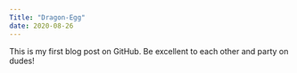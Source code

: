 ```yaml
---
Title: "Dragon-Egg"
date: 2020-08-26
---
```



This is my first blog post on GitHub.  Be excellent to each other and party on dudes!
